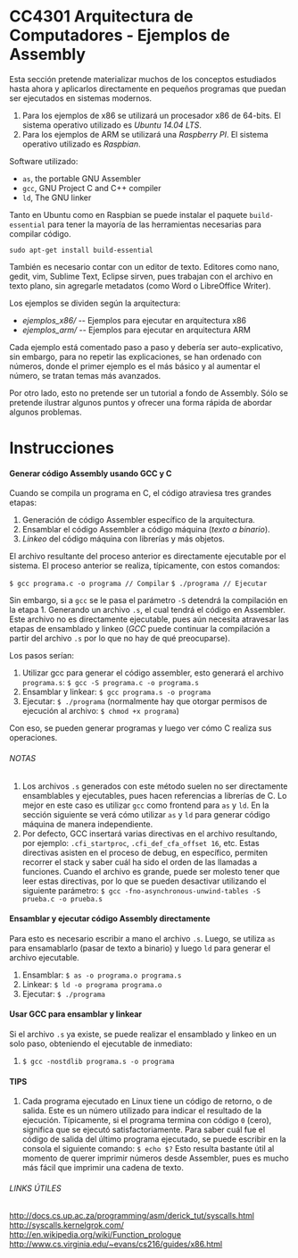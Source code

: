 CC4301 Arquitectura de Computadores  - Ejemplos de Assembly
===========================================================

Esta sección pretende materializar muchos de los conceptos estudiados hasta ahora y aplicarlos directamente en pequeños programas que puedan ser ejecutados en sistemas modernos.

1. Para los ejemplos de x86 se utilizará un procesador x86 de 64-bits. El sistema operativo utilizado es *Ubuntu 14.04 LTS*.
2. Para los ejemplos de ARM se utilizará una *Raspberry PI*. El sistema operativo utilizado es *Raspbian*.

Software utilizado:
  - `as`, the portable GNU Assembler
  - `gcc`, GNU Project C and C++ compiler
  - `ld`, The GNU linker

Tanto en Ubuntu como en Raspbian se puede instalar el paquete `build-essential` para tener la mayoría de las herramientas necesarias para compilar código.

  `sudo apt-get install build-essential`

También es necesario contar con un editor de texto. Editores como nano, gedit, vim, Sublime Text, Eclipse sirven, pues trabajan con el archivo en texto plano, sin agregarle metadatos (como Word o LibreOffice Writer).

Los ejemplos se dividen según la arquitectura:

  * *ejemplos_x86/* -- Ejemplos para ejecutar en arquitectura x86
  * *ejemplos_arm/* -- Ejemplos para ejecutar en arquitectura ARM

Cada ejemplo está comentado paso a paso y debería ser auto-explicativo, sin embargo, para no repetir las explicaciones, se han ordenado con números, donde el primer ejemplo es el más básico y al aumentar el número, se tratan temas más avanzados.

Por otro lado, esto no pretende ser un tutorial a fondo de Assembly. Sólo se pretende ilustrar algunos puntos y ofrecer una forma
rápida de abordar algunos problemas.

Instrucciones
=============

#### Generar código Assembly usando GCC y C

Cuando se compila un programa en C, el código atraviesa tres grandes etapas:

  1. Generación de código Assembler específico de la arquitectura.
  2. Ensamblar el código Assembler a código máquina (*texto a binario*).
  3. *Linkeo* del código máquina con librerías y más objetos.

El archivo resultante del proceso anterior es directamente ejecutable por el sistema.
El proceso anterior se realiza, típicamente, con estos comandos:

  `$ gcc programa.c -o programa // Compilar`
  `$ ./programa // Ejecutar`

Sin embargo, si a `gcc` se le pasa el parámetro `-S` detendrá la compilación en la etapa 1. Generando un archivo `.s`, el cual tendrá el código en Assembler. Este archivo no es directamente ejecutable, pues aún necesita atravesar las etapas de ensamblado y linkeo (*GCC* puede continuar la compilación a partir del archivo `.s` por lo que no hay de qué preocuparse).

Los pasos serían:

1. Utilizar gcc para generar el código assembler, esto generará el archivo `programa.s`:
  `$ gcc -S programa.c -o programa.s`
2. Ensamblar y linkear:
  `$ gcc programa.s -o programa`
3. Ejecutar:
  `$ ./programa`
  (normalmente hay que otorgar permisos de ejecución al archivo: `$ chmod +x programa`)

Con eso, se pueden generar programas y luego ver cómo C realiza sus operaciones.

###### NOTAS

1. Los archivos `.s` generados con este método suelen no ser directamente ensamblables y ejecutables, pues hacen referencias a librerías de C. Lo mejor en este caso es utilizar `gcc` como frontend para `as` y `ld`. En la sección siguiente se verá cómo utilizar `as` y `ld` para generar código máquina de manera independiente.
2. Por defecto, GCC insertará varias directivas en el archivo resultando, por ejemplo: `.cfi_startproc`, `.cfi_def_cfa_offset 16`, etc. Estas directivas asisten en el proceso de debug, en específico, permiten recorrer el stack y saber cuál ha sido el orden de las llamadas a funciones. Cuando el archivo es grande, puede ser molesto tener que leer estas directivas, por lo que se pueden desactivar utilizando el siguiente parámetro:
  `$ gcc -fno-asynchronous-unwind-tables -S prueba.c -o prueba.s`

#### Ensamblar y ejecutar código Assembly directamente

Para esto es necesario escribir a mano el archivo `.s`. Luego, se utiliza `as` para ensamablarlo (pasar de texto a binario) y luego `ld` para generar el archivo ejecutable.

1. Ensamblar:
  `$ as -o programa.o programa.s`
2. Linkear:
  `$ ld -o programa programa.o`
3. Ejecutar:
  `$ ./programa`


#### Usar GCC para ensamblar y linkear

Si el archivo `.s` ya existe, se puede realizar el ensamblado y linkeo en un solo paso, obteniendo el ejecutable de inmediato:

1. `$ gcc -nostdlib programa.s -o programa`


#### TIPS

1. Cada programa ejecutado en Linux tiene un código de retorno, o de salida. Este es un número utilizado para indicar el resultado de la ejecución. Típicamente, si el programa termina con código `0` (cero), significa que se ejecutó satisfactoriamente. Para saber cuál fue el código de salida del último programa ejecutado, se puede escribir en la consola el siguiente comando:
  `$ echo $?`
  Esto resulta bastante útil al momento de querer imprimir números desde Assembler, pues es mucho más fácil que imprimir una cadena de texto.

###### LINKS ÚTILES

http://docs.cs.up.ac.za/programming/asm/derick_tut/syscalls.html
http://syscalls.kernelgrok.com/
http://en.wikipedia.org/wiki/Function_prologue
http://www.cs.virginia.edu/~evans/cs216/guides/x86.html
